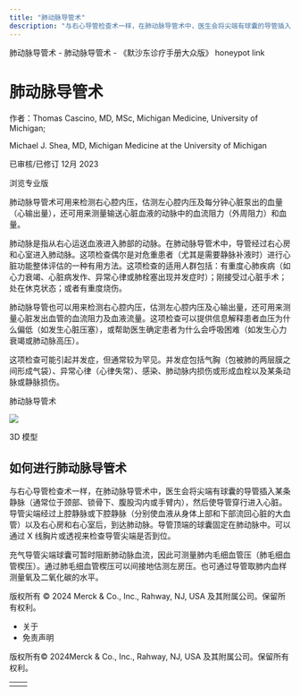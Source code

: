 ```yaml
---
title: "肺动脉导管术"
description: "与右心导管检查术一样，在肺动脉导管术中，医生会将尖端有球囊的导管插入某条静脉（通常位于颈部、锁骨下、腹股沟内或手臂内），然后使导管穿行进入心脏。导管尖端经过上腔静脉或下腔静脉（分别使血液从身体上部和下部流回心脏的大血管）以及右心房和右心室后，到达肺动脉。导管顶端的球囊固定在肺动脉中。可以通过 X 线胸片或透视来检查导管尖端是否到位。"
---
```


﻿肺动脉导管术 \- 肺动脉导管术 \- 《默沙东诊疗手册大众版》 honeypot link

# 肺动脉导管术

作者：Thomas Cascino, MD, MSc, Michigan Medicine, University of Michigan;

Michael J. Shea, MD, Michigan Medicine at the University of Michigan

已审核/已修订 12月 2023

浏览专业版

肺动脉导管术可用来检测右心腔内压，估测左心腔内压及每分钟心脏泵出的血量（心输出量），还可用来测量输送心脏血液的动脉中的血流阻力（外周阻力）和血量。

肺动脉是指从右心运送血液进入肺部的动脉。在肺动脉导管术中，导管经过右心房和心室进入肺动脉。这项检查偶尔是对危重患者（尤其是需要静脉补液时）进行心脏功能整体评估的一种有用方法。这项检查的适用人群包括：有重度心肺疾病（如心力衰竭、心脏病发作、异常心律或肺栓塞出现并发症时）；刚接受过心脏手术；处在休克状态；或者有重度烧伤。

肺动脉导管也可以用来检测右心腔内压，估测左心腔内压及心输出量，还可用来测量心脏发出血管的血流阻力及血液流量。这项检查可以提供信息解释患者血压为什么偏低（如发生心脏压塞），或帮助医生确定患者为什么会呼吸困难（如发生心力衰竭或肺动脉高压）。

这项检查可能引起并发症，但通常较为罕见。并发症包括气胸（包被肺的两层膜之间形成气袋）、异常心律（心律失常）、感染、肺动脉内损伤或形成血栓以及某条动脉或静脉损伤。

肺动脉导管术

![](https://edge.sitecorecloud.io/mmanual-ssq1ci05/media/home/images/b/i/o/biodigital-human-snapshot-pulmonary-arterial-cath-cv-sized_zh.jpg?thn=0&sc_lang=zh&mw=500)

3D 模型

## 如何进行肺动脉导管术

与右心导管检查术一样，在肺动脉导管术中，医生会将尖端有球囊的导管插入某条静脉（通常位于颈部、锁骨下、腹股沟内或手臂内），然后使导管穿行进入心脏。导管尖端经过上腔静脉或下腔静脉（分别使血液从身体上部和下部流回心脏的大血管）以及右心房和右心室后，到达肺动脉。导管顶端的球囊固定在肺动脉中。可以通过 X 线胸片或透视来检查导管尖端是否到位。

充气导管尖端球囊可暂时阻断肺动脉血流，因此可测量肺内毛细血管压（肺毛细血管楔压）。通过肺毛细血管楔压可以间接地估测左房压。也可通过导管取肺内血样测量氧及二氧化碳的水平。



版权所有 © 2024
Merck & Co., Inc., Rahway, NJ, USA 及其附属公司。保留所有权利。

- 关于
- 免责声明

版权所有© 2024Merck & Co., Inc., Rahway, NJ, USA 及其附属公司。保留所有权利。

|     |     |
| --- | --- |
|  |  |